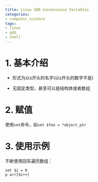 ```yaml
---
title: Linux GDB Convenience Variables
categories:
- computer_science
tags:
- linux
- gdb
- shell
---
```


# 1. 基本介绍

- 形式为以`$`开头的名字(以`$`开头的数字不是)

- 无固定类型，甚至可以是结构体或者数组

# 2. 赋值

使用`set`命令，如`set $foo = *object_ptr`

# 3. 使用示例

不断使用回车遍历数组：

```gdb
set $i = 0
p arr[$i++]
```